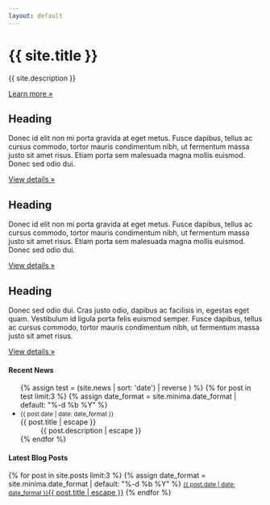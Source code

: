```yaml
---
layout: default
---
```

<main role="main">

  <!-- Main jumbotron for a primary marketing message or call to action -->
  <div class="jumbotron">
    <div class="container text-center">
      <h1 class="display-3">{{ site.title }}</h1>
      <p>{{ site.description }}</p>
      <p><a class="btn btn-primary btn-lg" href="#" role="button">Learn more &raquo;</a></p>
    </div>
  </div>

  <div class="container mb-5">
    <!-- Example row of columns -->
    <div class="row">
      <div class="col-md-4">
        <h2>Heading</h2>
        <p>Donec id elit non mi porta gravida at eget metus. Fusce dapibus, tellus ac cursus commodo, tortor mauris condimentum nibh, ut fermentum massa justo sit amet risus. Etiam porta sem malesuada magna mollis euismod. Donec sed odio dui. </p>
        <p><a class="btn btn-secondary" href="#" role="button">View details &raquo;</a></p>
      </div>
      <div class="col-md-4">
        <h2>Heading</h2>
        <p>Donec id elit non mi porta gravida at eget metus. Fusce dapibus, tellus ac cursus commodo, tortor mauris condimentum nibh, ut fermentum massa justo sit amet risus. Etiam porta sem malesuada magna mollis euismod. Donec sed odio dui. </p>
        <p><a class="btn btn-secondary" href="#" role="button">View details &raquo;</a></p>
      </div>
      <div class="col-md-4">
        <h2>Heading</h2>
        <p>Donec sed odio dui. Cras justo odio, dapibus ac facilisis in, egestas eget quam. Vestibulum id ligula porta felis euismod semper. Fusce dapibus, tellus ac cursus commodo, tortor mauris condimentum nibh, ut fermentum massa justo sit amet risus.</p>
        <p><a class="btn btn-secondary" href="#" role="button">View details &raquo;</a></p>
      </div>
    </div>
  </div> <!-- /container -->
    <div class="container mb-5">   
        <div class="row marketing">
            <div class="col-sm-6">
                <span class="text-center"><h4 class="text-primary">Recent News</h4></span>
                <ul class="list-group mt-4 front-list">
                    {% assign test = (site.news | sort: 'date') | reverse ) %}
                    {% for post in test limit:3 %}
                    {% assign date_format = site.minima.date_format | default: "%-d %b %Y" %}
                    <li class="list-group-item"><small class="text-muted mr-2">{{ post.date | date: date_format }}</small>
                        <dt>{{ post.title | escape }}</dt>
                        <dd>{{ post.description | escape }}</dd>
                    </li>
                    {% endfor %}
                </ul>
            </div>
            <div class="col-sm-6">
                <span class="text-center"><h4 class="text-primary">Latest Blog Posts</h4></span>
                <div class="list-group mt-4 front-list">
                    {% for post in site.posts limit:3 %}
                    {% assign date_format = site.minima.date_format | default: "%-d %b %Y" %}
                    <a class="list-group-item list-group-item-action" href="{{ post.url | relative_url }}"><small class="text-muted mr-2">{{ post.date | date: date_format }}</small>{{ post.title | escape }}</a>
                    {% endfor %}
                </div>
            </div>
        </div>
    </div>
</main>

